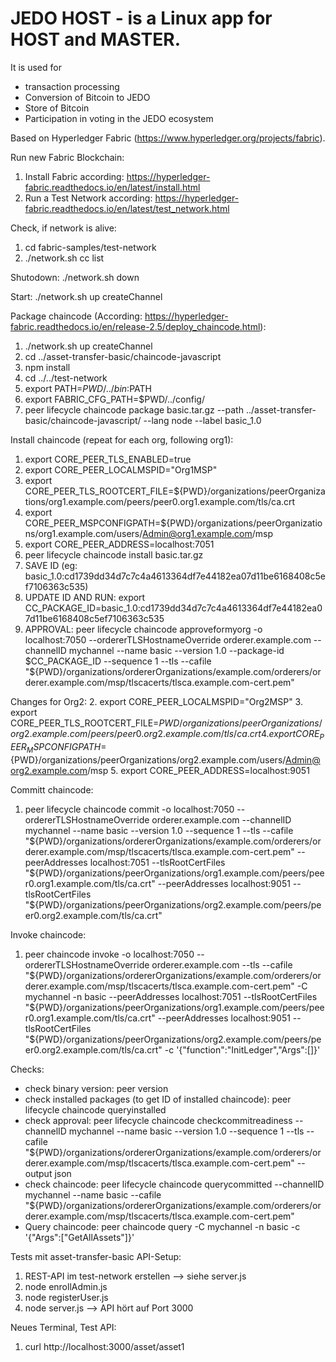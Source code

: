 # JEDO HOST - is a Linux app for HOST and MASTER. 

It is used for
- transaction processing
- Conversion of Bitcoin to JEDO
- Store of Bitcoin
- Participation in voting in the JEDO ecosystem

Based on Hyperledger Fabric (https://www.hyperledger.org/projects/fabric).

Run new Fabric Blockchain:
1. Install Fabric according: https://hyperledger-fabric.readthedocs.io/en/latest/install.html
2. Run a Test Network according: https://hyperledger-fabric.readthedocs.io/en/latest/test_network.html


Check, if network is alive: 
1. cd fabric-samples/test-network 
2. ./network.sh cc list

Shutodown: ./network.sh down

Start: ./network.sh up createChannel


Package chaincode (According: https://hyperledger-fabric.readthedocs.io/en/release-2.5/deploy_chaincode.html):
1. ./network.sh up createChannel
2. cd ../asset-transfer-basic/chaincode-javascript
3. npm install
4. cd ../../test-network
5. export PATH=${PWD}/../bin:$PATH
6. export FABRIC_CFG_PATH=$PWD/../config/
7. peer lifecycle chaincode package basic.tar.gz --path ../asset-transfer-basic/chaincode-javascript/ --lang node --label basic_1.0

Install chaincode (repeat for each org, following org1):
1. export CORE_PEER_TLS_ENABLED=true
2. export CORE_PEER_LOCALMSPID="Org1MSP"
3. export CORE_PEER_TLS_ROOTCERT_FILE=${PWD}/organizations/peerOrganizations/org1.example.com/peers/peer0.org1.example.com/tls/ca.crt
4. export CORE_PEER_MSPCONFIGPATH=${PWD}/organizations/peerOrganizations/org1.example.com/users/Admin@org1.example.com/msp
5. export CORE_PEER_ADDRESS=localhost:7051
6. peer lifecycle chaincode install basic.tar.gz
7. SAVE ID (eg: basic_1.0:cd1739dd34d7c7c4a4613364df7e44182ea07d11be6168408c5ef7106363c535)
8. UPDATE ID AND RUN: export CC_PACKAGE_ID=basic_1.0:cd1739dd34d7c7c4a4613364df7e44182ea07d11be6168408c5ef7106363c535
9. APPROVAL: peer lifecycle chaincode approveformyorg -o localhost:7050 --ordererTLSHostnameOverride orderer.example.com --channelID mychannel --name basic --version 1.0 --package-id $CC_PACKAGE_ID --sequence 1 --tls --cafile "${PWD}/organizations/ordererOrganizations/example.com/orderers/orderer.example.com/msp/tlscacerts/tlsca.example.com-cert.pem"

Changes for Org2:
2. export CORE_PEER_LOCALMSPID="Org2MSP"
3. export CORE_PEER_TLS_ROOTCERT_FILE=${PWD}/organizations/peerOrganizations/org2.example.com/peers/peer0.org2.example.com/tls/ca.crt
4. export CORE_PEER_MSPCONFIGPATH=${PWD}/organizations/peerOrganizations/org2.example.com/users/Admin@org2.example.com/msp
5. export CORE_PEER_ADDRESS=localhost:9051

Committ chaincode:
1. peer lifecycle chaincode commit -o localhost:7050 --ordererTLSHostnameOverride orderer.example.com --channelID mychannel --name basic --version 1.0 --sequence 1 --tls --cafile "${PWD}/organizations/ordererOrganizations/example.com/orderers/orderer.example.com/msp/tlscacerts/tlsca.example.com-cert.pem" --peerAddresses localhost:7051 --tlsRootCertFiles "${PWD}/organizations/peerOrganizations/org1.example.com/peers/peer0.org1.example.com/tls/ca.crt" --peerAddresses localhost:9051 --tlsRootCertFiles "${PWD}/organizations/peerOrganizations/org2.example.com/peers/peer0.org2.example.com/tls/ca.crt"

Invoke chaincode:
1. peer chaincode invoke -o localhost:7050 --ordererTLSHostnameOverride orderer.example.com --tls --cafile "${PWD}/organizations/ordererOrganizations/example.com/orderers/orderer.example.com/msp/tlscacerts/tlsca.example.com-cert.pem" -C mychannel -n basic --peerAddresses localhost:7051 --tlsRootCertFiles "${PWD}/organizations/peerOrganizations/org1.example.com/peers/peer0.org1.example.com/tls/ca.crt" --peerAddresses localhost:9051 --tlsRootCertFiles "${PWD}/organizations/peerOrganizations/org2.example.com/peers/peer0.org2.example.com/tls/ca.crt" -c '{"function":"InitLedger","Args":[]}'


Checks:
- check binary version: peer version
- check installed packages (to get ID of installed chaincode): peer lifecycle chaincode queryinstalled
- check approval: peer lifecycle chaincode checkcommitreadiness --channelID mychannel --name basic --version 1.0 --sequence 1 --tls --cafile "${PWD}/organizations/ordererOrganizations/example.com/orderers/orderer.example.com/msp/tlscacerts/tlsca.example.com-cert.pem" --output json
- check chaincode: peer lifecycle chaincode querycommitted --channelID mychannel --name basic --cafile "${PWD}/organizations/ordererOrganizations/example.com/orderers/orderer.example.com/msp/tlscacerts/tlsca.example.com-cert.pem"
- Query chaincode: peer chaincode query -C mychannel -n basic -c '{"Args":["GetAllAssets"]}'




Tests mit asset-transfer-basic
API-Setup:
1. REST-API im test-network erstellen --> siehe server.js
2. node enrollAdmin.js
3. node registerUser.js
4. node server.js --> API hört auf Port 3000

Neues Terminal, Test API:
1. curl http://localhost:3000/asset/asset1
